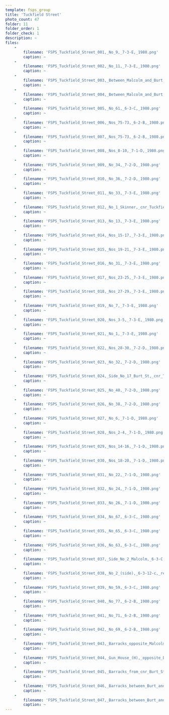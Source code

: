 ```yaml
---
template: fsps_group
title: 'Tuckfield Street'
photo_count: 47
folder: 11
folder_order: 1
folder_check: 1
description: ~
files:
    -
        filename: 'FSPS_Tuckfield_Street_001,_No_9,_7-3-E,_1980.png'
        caption: ~
    -
        filename: 'FSPS_Tuckfield_Street_002,_No_11,_7-3-E,_1980.png'
        caption: ~
    -
        filename: 'FSPS_Tuckfield_Street_003,_Between_Malcolm_and_Burt,_red,_6-4-D,_1979.png'
        caption: ~
    -
        filename: 'FSPS_Tuckfield_Street_004,_Between_Malcolm_and_Burt,_Australia_Post,_6-4-D,_1979.png'
        caption: ~
    -
        filename: 'FSPS_Tuckfield_Street_005,_No_61,_6-3-C,_1980.png'
        caption: ~
    -
        filename: 'FSPS_Tuckfield_Street_006,_Nos_75-73,_6-2-B,_1980.png'
        caption: ~
    -
        filename: 'FSPS_Tuckfield_Street_007,_Nos_75-73,_6-2-B,_1980.png'
        caption: ~
    -
        filename: 'FSPS_Tuckfield_Street_008,_Nos_8-10,_7-1-D,_1980.png'
        caption: ~
    -
        filename: 'FSPS_Tuckfield_Street_009,_No_34,_7-2-D,_1980.png'
        caption: ~
    -
        filename: 'FSPS_Tuckfield_Street_010,_No_36,_7-2-D,_1980.png'
        caption: ~
    -
        filename: 'FSPS_Tuckfield_Street_011,_No_33,_7-3-E,_1980.png'
        caption: ~
    -
        filename: 'FSPS_Tuckfield_Street_012,_No_1_Skinner,_cnr_Tuckfield,_7-3-E,_1980.png'
        caption: ~
    -
        filename: 'FSPS_Tuckfield_Street_013,_No_13,_7-3-E,_1980.png'
        caption: ~
    -
        filename: 'FSPS_Tuckfield_Street_014,_Nos_15-17,_7-3-E,_1980.png'
        caption: ~
    -
        filename: 'FSPS_Tuckfield_Street_015,_Nos_19-21,_7-3-E,_1980.png'
        caption: ~
    -
        filename: 'FSPS_Tuckfield_Street_016,_No_31,_7-3-E,_1980.png'
        caption: ~
    -
        filename: 'FSPS_Tuckfield_Street_017,_Nos_23-25,_7-3-E,_1980.png'
        caption: ~
    -
        filename: 'FSPS_Tuckfield_Street_018,_Nos_27-29,_7-3-E,_1980.png'
        caption: ~
    -
        filename: 'FSPS_Tuckfield_Street_019,_No_7,_7-3-E,_1980.png'
        caption: ~
    -
        filename: 'FSPS_Tuckfield_Street_020,_Nos_3-5,_7-3-E,_1980.png'
        caption: ~
    -
        filename: 'FSPS_Tuckfield_Street_021,_No_1,_7-3-E,_1980.png'
        caption: ~
    -
        filename: 'FSPS_Tuckfield_Street_022,_Nos_28-30,_7-2-D,_1980.png'
        caption: ~
    -
        filename: 'FSPS_Tuckfield_Street_023,_No_32,_7-2-D,_1980.png'
        caption: ~
    -
        filename: 'FSPS_Tuckfield_Street_024,_Side_No_17_Burt_St,_cnr_Tuckfield,_7-2-D,_1980.png'
        caption: ~
    -
        filename: 'FSPS_Tuckfield_Street_025,_No_40,_7-2-D,_1980.png'
        caption: ~
    -
        filename: 'FSPS_Tuckfield_Street_026,_No_38,_7-2-D,_1980.png'
        caption: ~
    -
        filename: 'FSPS_Tuckfield_Street_027,_No_6,_7-1-D,_1980.png'
        caption: ~
    -
        filename: 'FSPS_Tuckfield_Street_028,_Nos_2-4,_7-1-D,_1980.png'
        caption: ~
    -
        filename: 'FSPS_Tuckfield_Street_029,_Nos_14-16,_7-1-D,_1980.png'
        caption: ~
    -
        filename: 'FSPS_Tuckfield_Street_030,_Nos_18-20,_7-1-D,_1980.png'
        caption: ~
    -
        filename: 'FSPS_Tuckfield_Street_031,_No_22,_7-1-D,_1980.png'
        caption: ~
    -
        filename: 'FSPS_Tuckfield_Street_032,_No_24,_7-1-D,_1980.png'
        caption: ~
    -
        filename: 'FSPS_Tuckfield_Street_033,_No_26,_7-1-D,_1980.png'
        caption: ~
    -
        filename: 'FSPS_Tuckfield_Street_034,_No_67,_6-3-C,_1980.png'
        caption: ~
    -
        filename: 'FSPS_Tuckfield_Street_035,_No_65,_6-3-C,_1980.png'
        caption: ~
    -
        filename: 'FSPS_Tuckfield_Street_036,_No_63,_6-3-C,_1980.png'
        caption: ~
    -
        filename: 'FSPS_Tuckfield_Street_037,_Side_No_2_Malcolm,_6-3-C,_1980.png'
        caption: ~
    -
        filename: 'FSPS_Tuckfield_Street_038,_No_2_(side),_6-3-12-c,_red,_1980.png'
        caption: ~
    -
        filename: 'FSPS_Tuckfield_Street_039,_No_59,_6-3-C,_1980.png'
        caption: ~
    -
        filename: 'FSPS_Tuckfield_Street_040,_No_77,_6-2-B,_1980.png'
        caption: ~
    -
        filename: 'FSPS_Tuckfield_Street_041,_No_71,_6-2-B,_1980.png'
        caption: ~
    -
        filename: 'FSPS_Tuckfield_Street_042,_No_69,_6-2-B,_1980.png'
        caption: ~
    -
        filename: 'FSPS_Tuckfield_Street_043,_Barracks_opposite_Malcolm_St_(G),_6-1-A,_1980.png'
        caption: ~
    -
        filename: 'FSPS_Tuckfield_Street_044,_Gun_House_(H),_opposite_Dorothy_St,_6-1-A,_1980.png'
        caption: ~
    -
        filename: 'FSPS_Tuckfield_Street_045,_Barracks_from_cnr_Burt_St_(F),_6-1-A,_1980.png'
        caption: ~
    -
        filename: 'FSPS_Tuckfield_Street_046,_Barracks_between_Burt_and_Canning_Hwy_(E),_6-1-A,_1980.png'
        caption: ~
    -
        filename: 'FSPS_Tuckfield_Street_047,_Barracks_between_Burt_and_Canning_Hwy_(D),_6-1-A,_1980.png'
        caption: ~
---
```

